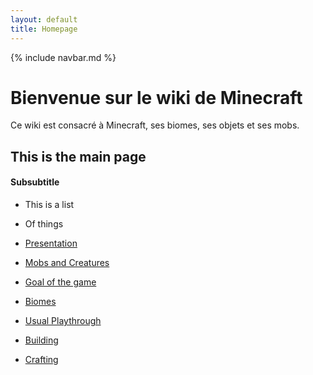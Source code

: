```yaml
---
layout: default
title: Homepage
---
```

<!-- Inclure la barre de navigation -->
{% include navbar.md %}

# Bienvenue sur le wiki de Minecraft

Ce wiki est consacré à Minecraft, ses biomes, ses objets et ses mobs.

## This is the main page

#### Subsubtitle

- This is a list
- Of things

- [Presentation](page1.md)
- [Mobs and Creatures](page2.md)
- [Goal of the game](page3.md)
- [Biomes](page4.md)
- [Usual Playthrough](page5.md)
- [Building](page6.md)
- [Crafting](page7.md)

